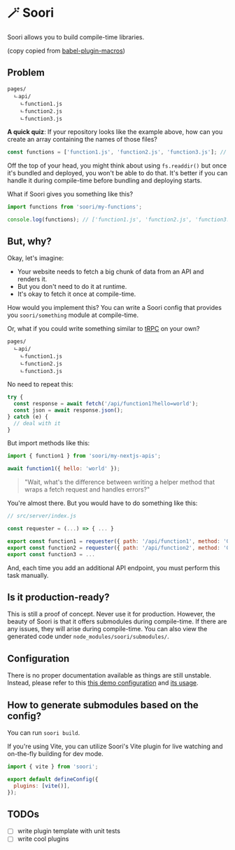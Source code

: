 # 🪄 Soori

Soori allows you to build compile-time libraries.

(copy copied from
[babel-plugin-macros](https://github.com/kentcdodds/babel-plugin-macros))

## Problem

```
pages/
  ㄴapi/
    ㄴfunction1.js
    ㄴfunction2.js
    ㄴfunction3.js
```

**A quick quiz**: If your repository looks like the example above, how can you
create an array containing the names of those files?

```js
const functions = ['function1.js', 'function2.js', 'function3.js']; // <- How?
```

Off the top of your head, you might think about using `fs.readdir()` but once
it's bundled and deployed, you won't be able to do that. It's better if you can
handle it during compile-time before bundling and deploying starts.

What if Soori gives you something like this?

```js
import functions from 'soori/my-functions';

console.log(functions); // ['function1.js', 'function2.js', 'function3.js']
```

## But, why?

Okay, let's imagine:

- Your website needs to fetch a big chunk of data from an API and renders it.
- But you don't need to do it at runtime.
- It's okay to fetch it once at compile-time.

How would you implement this? You can write a Soori config that provides you
`soori/something` module at compile-time.

Or, what if you could write something similar to [tRPC](https://trpc.io/) on
your own?

```
pages/
  ㄴapi/
    ㄴfunction1.js
    ㄴfunction2.js
    ㄴfunction3.js
```

No need to repeat this:

```js
try {
  const response = await fetch('/api/function1?hello=world');
  const json = await response.json();
} catch (e) {
  // deal with it
}
```

But import methods like this:

```js
import { function1 } from 'soori/my-nextjs-apis';

await function1({ hello: 'world' });
```

> "Wait, what's the difference between writing a helper method that wraps a
> fetch request and handles errors?"

You're almost there. But you would have to do something like this:

```js
// src/server/index.js

const requester = (...) => { ... }

export const function1 = requester({ path: '/api/function1', method: 'GET' })
export const function2 = requester({ path: '/api/function2', method: 'GET' })
export const function3 = ...
```

And, each time you add an additional API endpoint, you must perform this task
manually.

## Is it production-ready?

This is still a proof of concept. Never use it for production. However, the
beauty of Soori is that it offers submodules during compile-time. If there are
any issues, they will arise during compile-time. You can also view the generated
code under `node_modules/soori/submodules/`.

## Configuration

There is no proper documentation available as things are still unstable.
Instead, please refer to this
[this demo configuration](https://github.com/eunjae-lee/soori/blob/main/apps/demo/soori.config.js)
and
[its usage](https://github.com/eunjae-lee/soori/blob/main/apps/demo/src/main.tsx).

## How to generate submodules based on the config?

You can run `soori build`.

If you're using Vite, you can utilize Soori's Vite plugin for live watching and
on-the-fly building for dev mode.

```js
import { vite } from 'soori';

export default defineConfig({
  plugins: [vite()],
});
```

## TODOs

- [ ] write plugin template with unit tests
- [ ] write cool plugins

